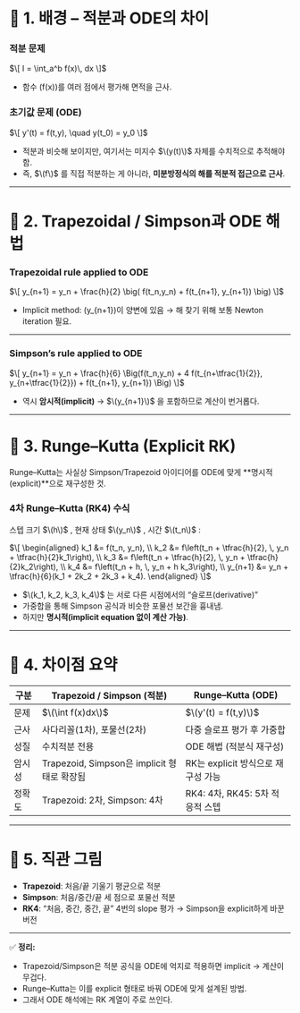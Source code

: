 # 📘 1. 배경 – 적분과 ODE의 차이

### 적분 문제

$\[ I = \int_a^b f(x)\, dx \]$

- 함수 \(f(x)\)를 여러 점에서 평가해 면적을 근사.


### 초기값 문제 (ODE)

$\[ y'(t) = f(t,y), \quad y(t_0) = y_0 \]$

- 적분과 비슷해 보이지만, 여기서는 미지수 $\(y(t)\)$ 자체를 수치적으로 추적해야 함.  
- 즉, $\(f\)$ 를 직접 적분하는 게 아니라, **미분방정식의 해를 적분적 접근으로 근사**.

---

# 📘 2. Trapezoidal / Simpson과 ODE 해법

### Trapezoidal rule applied to ODE

$\[ y_{n+1} = y_n + \frac{h}{2} \big( f(t_n,y_n) + f(t_{n+1}, y_{n+1}) \big) \]$

- Implicit method: \(y_{n+1}\)이 양변에 있음 → 해 찾기 위해 보통 Newton iteration 필요.

---

### Simpson’s rule applied to ODE

$\[ y_{n+1} = y_n + \frac{h}{6} \Big(f(t_n,y_n) + 4 f(t_{n+\tfrac{1}{2}}, y_{n+\tfrac{1}{2}}) + f(t_{n+1}, y_{n+1}) \Big) \]$

- 역시 **암시적(implicit)** → $\(y_{n+1}\)$ 을 포함하므로 계산이 번거롭다.

---

# 📘 3. Runge–Kutta (Explicit RK)

Runge–Kutta는 사실상 Simpson/Trapezoid 아이디어를 ODE에 맞게 **명시적(explicit)**으로 재구성한 것.

### 4차 Runge–Kutta (RK4) 수식

스텝 크기 $\(h\)$ , 현재 상태 $\(y_n\)$ , 시간 $\(t_n\)$ :

$\[
\begin{aligned}
k_1 &= f(t_n, y_n), \\
k_2 &= f\left(t_n + \tfrac{h}{2}, \, y_n + \tfrac{h}{2}k_1\right), \\
k_3 &= f\left(t_n + \tfrac{h}{2}, \, y_n + \tfrac{h}{2}k_2\right), \\
k_4 &= f\left(t_n + h, \, y_n + h k_3\right), \\
y_{n+1} &= y_n + \tfrac{h}{6}(k_1 + 2k_2 + 2k_3 + k_4).
\end{aligned}
\]$

- $\(k_1, k_2, k_3, k_4\)$ 는 서로 다른 시점에서의 “슬로프(derivative)”  
- 가중합을 통해 Simpson 공식과 비슷한 포물선 보간을 흉내냄.  
- 하지만 **명시적(implicit equation 없이 계산 가능)**.

---

# 📘 4. 차이점 요약

| 구분 | Trapezoid / Simpson (적분) | Runge–Kutta (ODE) |
|------|-----------------------------|--------------------|
| 문제 | $\(\int f(x)dx\)$ | $\(y'(t) = f(t,y)\)$ |
| 근사 | 사다리꼴(1차), 포물선(2차) | 다중 슬로프 평가 후 가중합 |
| 성질 | 수치적분 전용 | ODE 해법 (적분식 재구성) |
| 암시성 | Trapezoid, Simpson은 implicit 형태로 확장됨 | RK는 explicit 방식으로 재구성 가능 |
| 정확도 | Trapezoid: 2차, Simpson: 4차 | RK4: 4차, RK45: 5차 적응적 스텝 |

---

# 📘 5. 직관 그림

- **Trapezoid**: 처음/끝 기울기 평균으로 적분  
- **Simpson**: 처음/중간/끝 세 점으로 포물선 적분  
- **RK4**: “처음, 중간, 중간, 끝” 4번의 slope 평가 → Simpson을 explicit하게 바꾼 버전

---

✅ **정리:**  
- Trapezoid/Simpson은 적분 공식을 ODE에 억지로 적용하면 implicit → 계산이 무겁다.  
- Runge–Kutta는 이를 explicit 형태로 바꿔 ODE에 맞게 설계된 방법.  
- 그래서 ODE 해석에는 RK 계열이 주로 쓰인다.

